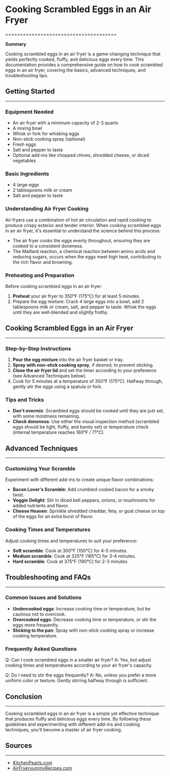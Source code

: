 # Cooking Scrambled Eggs in an Air Fryer
======================================

**Summary**

Cooking scrambled eggs in an air fryer is a game-changing technique that yields perfectly cooked, fluffy, and delicious eggs every time. This documentation provides a comprehensive guide on how to cook scrambled eggs in an air fryer, covering the basics, advanced techniques, and troubleshooting tips.

## Getting Started
-------------------

### Equipment Needed

* An air fryer with a minimum capacity of 2-3 quarts
* A mixing bowl
* Whisk or fork for whisking eggs
* Non-stick cooking spray (optional)
* Fresh eggs
* Salt and pepper to taste
* Optional add-ins like chopped chives, shredded cheese, or diced vegetables

### Basic Ingredients

* 4 large eggs
* 2 tablespoons milk or cream
* Salt and pepper to taste

### Understanding Air Fryer Cooking

Air fryers use a combination of hot air circulation and rapid cooking to produce crispy exterior and tender interior. When cooking scrambled eggs in an air fryer, it's essential to understand the science behind this process:

* The air fryer cooks the eggs evenly throughout, ensuring they are cooked to a consistent doneness.
* The Maillard reaction, a chemical reaction between amino acids and reducing sugars, occurs when the eggs meet high heat, contributing to the rich flavor and browning.

### Preheating and Preparation

Before cooking scrambled eggs in an air fryer:

1. **Preheat** your air fryer to 350°F (175°C) for at least 5 minutes.
2. Prepare the egg mixture: Crack 4 large eggs into a bowl, add 2 tablespoons milk or cream, salt, and pepper to taste. Whisk the eggs until they are well-blended and slightly frothy.

## Cooking Scrambled Eggs in an Air Fryer
------------------------------------------

### Step-by-Step Instructions

1. **Pour the egg mixture** into the air fryer basket or tray.
2. **Spray with non-stick cooking spray**, if desired, to prevent sticking.
3. **Close the air fryer lid** and set the timer according to your preference (see Advanced Techniques below).
4. Cook for 5 minutes at a temperature of 350°F (175°C). Halfway through, gently stir the eggs using a spatula or fork.

### Tips and Tricks

* **Don't overmix**: Scrambled eggs should be cooked until they are just set, with some moistness remaining.
* **Check doneness**: Use either the visual inspection method (scrambled eggs should be light, fluffy, and barely set) or temperature check (internal temperature reaches 160°F / 71°C).

## Advanced Techniques
-----------------------

### Customizing Your Scramble

Experiment with different add-ins to create unique flavor combinations:

* **Bacon Lover's Scramble**: Add crumbled cooked bacon for a smoky twist.
* **Veggie Delight**: Stir in diced bell peppers, onions, or mushrooms for added nutrients and flavor.
* **Cheese Heaven**: Sprinkle shredded cheddar, feta, or goat cheese on top of the eggs for an extra burst of flavor.

### Cooking Times and Temperatures

Adjust cooking times and temperatures to suit your preference:

* **Soft scramble**: Cook at 300°F (150°C) for 4-5 minutes.
* **Medium scramble**: Cook at 325°F (165°C) for 3-4 minutes.
* **Hard scramble**: Cook at 375°F (190°C) for 2-3 minutes.

## Troubleshooting and FAQs
---------------------------

### Common Issues and Solutions

* **Undercooked eggs**: Increase cooking time or temperature, but be cautious not to overcook.
* **Overcooked eggs**: Decrease cooking time or temperature, or stir the eggs more frequently.
* **Sticking to the pan**: Spray with non-stick cooking spray or increase cooking temperature.

### Frequently Asked Questions

Q: Can I cook scrambled eggs in a smaller air fryer?
A: Yes, but adjust cooking times and temperatures according to your air fryer's capacity.

Q: Do I need to stir the eggs frequently?
A: No, unless you prefer a more uniform color or texture. Gently stirring halfway through is sufficient.

## Conclusion
----------

Cooking scrambled eggs in an air fryer is a simple yet effective technique that produces fluffy and delicious eggs every time. By following these guidelines and experimenting with different add-ins and cooking techniques, you'll become a master of air fryer cooking.

## Sources
---------

* [KitchenPearls.com](https://kitchenpearls.com/)
* [AirFryeryummyRecipes.com](https://airfryeryummyrecipes.com/)